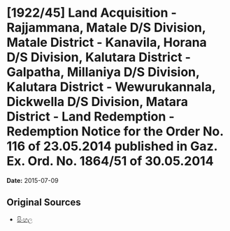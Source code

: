 # [1922/45] Land Acquisition - Rajjammana, Matale D/S Division, Matale District - Kanavila, Horana D/S Division, Kalutara District - Galpatha, Millaniya D/S Division, Kalutara District - Wewurukannala, Dickwella D/S Division, Matara District - Land Redemption - Redemption Notice for the Order No. 116 of 23.05.2014 published in Gaz. Ex. Ord. No. 1864/51 of 30.05.2014

**Date:** 2015-07-09

## Original Sources

- [සිංහල](https://documents.gov.lk/view/extra-gazettes/2015/7/1922-45_S.pdf)
